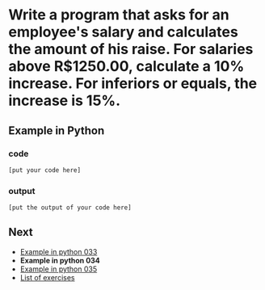 # Write a program that asks for an employee's salary and calculates the amount of his raise. For salaries above R$1250.00, calculate a 10% increase. For inferiors or equals, the increase is 15%.

## Example in Python

### code

``` python
[put your code here]
```

### output

```
[put the output of your code here]
```

## Next

- [Example in python 033](../../033/python)
- **Example in python 034**
- [Example in python 035](../../035/python)
- [List of exercises](../..)
